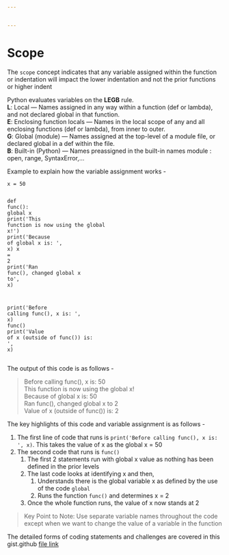 ```yaml
---


---
```


<h1 id="scope">Scope</h1>
<p>The <code>scope</code> concept indicates that any variable assigned within the function or indentation will impact the lower indentation and not the prior functions or higher indent</p>
<p>Python evaluates variables on the <strong>LEGB</strong> rule.<br>
<strong>L</strong>: Local — Names assigned in any way within a function (def or lambda), and not declared global in that function.<br>
<strong>E</strong>: Enclosing function locals — Names in the local scope of any and all enclosing functions (def or lambda), from inner to outer.<br>
<strong>G</strong>: Global (module) — Names assigned at the top-level of a module file, or declared global in a def within the file.<br>
<strong>B</strong>: Built-in (Python) — Names preassigned in the built-in names module : open, range, SyntaxError,…</p>
<p>Example to explain how the variable assignment works -</p>
<pre class=" language-python"><code class="prism  language-python">x <span class="token operator">=</span> <span class="token number">50</span>

<span class="token keyword">def</span> <span class="token function">func</span><span class="token punctuation">(</span><span class="token punctuation">)</span><span class="token punctuation">:</span>
    <span class="token keyword">global</span> x
    <span class="token keyword">print</span><span class="token punctuation">(</span><span class="token string">'This function is now using the global x!'</span><span class="token punctuation">)</span>
    <span class="token keyword">print</span><span class="token punctuation">(</span><span class="token string">'Because of global x is: '</span><span class="token punctuation">,</span> x<span class="token punctuation">)</span>
    x <span class="token operator">=</span> <span class="token number">2</span>
    <span class="token keyword">print</span><span class="token punctuation">(</span><span class="token string">'Ran func(), changed global x to'</span><span class="token punctuation">,</span> x<span class="token punctuation">)</span>

<span class="token keyword">print</span><span class="token punctuation">(</span><span class="token string">'Before calling func(), x is: '</span><span class="token punctuation">,</span> x<span class="token punctuation">)</span>
func<span class="token punctuation">(</span><span class="token punctuation">)</span>
<span class="token keyword">print</span><span class="token punctuation">(</span><span class="token string">'Value of x (outside of func()) is: '</span><span class="token punctuation">,</span> x<span class="token punctuation">)</span>
</code></pre>
<p>The output of this code is as follows -</p>
<blockquote>
<p>Before calling func(), x is:  50<br>
This function is now using the global x!<br>
Because of global x is:  50<br>
Ran func(), changed global x to 2<br>
Value of x (outside of func()) is:  2</p>
</blockquote>
<p>The key highlights of this code and variable assignment is as follows -</p>
<ol>
<li>The first line of code that runs is <code>print('Before calling func(), x is: ', x)</code>. This takes the value of x as the global x = 50</li>
<li>The second code that runs is <code>func()</code>
<ol>
<li>The first 2 statements run with global x value as nothing has been defined in the prior levels</li>
<li>The last code looks at identifying x and then,
<ol>
<li>Understands there is the global variable x as defined by the use of the code <code>global</code></li>
<li>Runs the function <code>func()</code> and determines x = 2</li>
</ol>
</li>
<li>Once the whole function runs, the value of x now stands at 2</li>
</ol>
</li>
</ol>
<blockquote>
<p>Key Point to Note: Use separate variable names throughout the code except when we want to change the value of a variable in the function</p>
</blockquote>
<p>The detailed forms of coding statements and challenges are covered in this gist.github <a href="https://gist.github.com/nilotpalc/d2623b6ab9206eb2cb7759190c198e96">file link</a></p>

